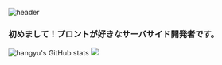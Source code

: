 ![header](https://capsule-render.vercel.app/api?text=Hello％World！&animation=fadeIn)

### 初めまして！プロントが好きなサーバサイド開発者です。
![hangyu's GitHub stats](https://github-readme-stats.vercel.app/api?username=hangyuCho&show_icons=true&theme=radical)
![](https://github-profile-trophy.vercel.app/?username=hangyuCho&row=2&column=3)

